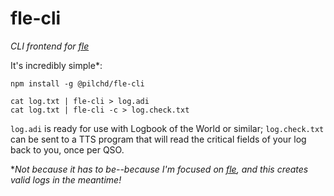 fle-cli
=======

*CLI frontend for [fle][1]*

It's incredibly simple\*:

```
npm install -g @pilchd/fle-cli

cat log.txt | fle-cli > log.adi
cat log.txt | fle-cli -c > log.check.txt
```

`log.adi` is ready for use with Logbook of the World or similar; `log.check.txt` can be sent to a TTS program that will
read the critical fields of your log back to you, once per QSO.

\**Not because it has to be--because I'm focused on [fle][1], and this creates valid logs in the meantime!*

[1]: https://github.com/pilchd/fle
